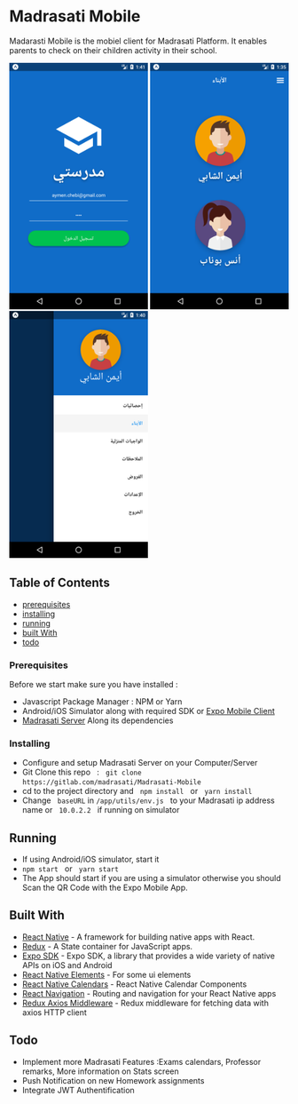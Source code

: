 # Madrasati Mobile

Madarasti Mobile is the mobiel client for Madrasati Platform.
It enables parents to check on their children activity in their school.

<img src="app/assets/Screenshot_login.png" width="250">
<img src="app/assets/Screenshot.png" width="250">
<img src="app/assets/Screenshot_drawer.png" width="250">

## Table of Contents

* [prerequisites](#prerequisites)
* [installing](#installing)
* [running](#running)
* [built With](#built-with)
* [todo](#todo)

### Prerequisites

Before we start make sure you have installed :

* Javascript Package Manager : NPM or Yarn
* Android/iOS Simulator along with required SDK or [Expo Mobile Client](https://expo.io/tools#client)
* [Madrasati Server](https://gitlab.com/benyaalaamir/madrasati) Along its dependencies

### Installing

* Configure and setup Madrasati Server on your Computer/Server
* Git Clone this repo &nbsp; : &nbsp; `git clone https://gitlab.com/madrasati/Madrasati-Mobile`
* cd to the project directory and &nbsp; `npm install` &nbsp; or &nbsp; `yarn install`
* Change &nbsp; `baseURL` in `/app/utils/env.js` &nbsp; to your Madrasati ip address name or &nbsp; `10.0.2.2` &nbsp; if running on simulator

## Running

* If using Android/iOS simulator, start it
* `npm start` &nbsp; or &nbsp; `yarn start`
* The App should start if you are using a simulator otherwise you should Scan the QR Code with the Expo Mobile App.

## Built With

* [React Native](https://github.com/facebook/react-native) - A framework for building native apps with React.
* [Redux](https://github.com/reactjs/redux/) - A State container for JavaScript apps.
* [Expo SDK](https://expo.io/) - Expo SDK, a library that provides a wide variety of native APIs on iOS and Android
* [React Native Elements](https://github.com/react-native-training/react-native-elements) - For some ui elements
* [React Native Calendars](https://github.com/wix/react-native-calendars) - React Native Calendar Components
* [React Navigation](https://github.com/react-navigation/react-navigation) - Routing and navigation for your React Native apps
* [Redux Axios Middleware](https://github.com/svrcekmichal/redux-axios-middleware) - Redux middleware for fetching data with axios HTTP client

## Todo

* Implement more Madrasati Features :Exams calendars, Professor remarks, More information on Stats screen
* Push Notification on new Homework assignments
* Integrate JWT Authentification
